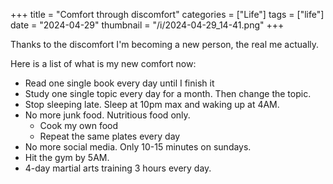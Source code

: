 +++
title = "Comfort through discomfort"
categories = ["Life"]
tags = ["life"]
date = "2024-04-29"
thumbnail = "/i/2024-04-29_14-41.png"
+++

Thanks to the discomfort I'm becoming a new person, the real me actually.

Here is a list of what is my new comfort now:
- Read one single book every day until I finish it
- Study one single topic every day for a month. Then change the topic.
- Stop sleeping late. Sleep at 10pm max and waking up at 4AM.
- No more junk food. Nutritious food only.
    - Cook my own food
    - Repeat the same plates every day
- No more social media. Only 10-15 minutes on sundays.
- Hit the gym by 5AM.
- 4-day martial arts training 3 hours every day.
